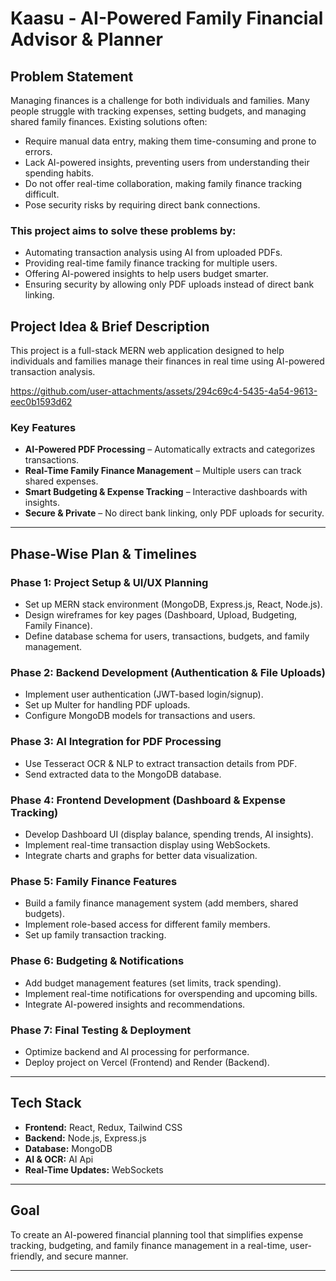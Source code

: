 # Kaasu - AI-Powered Family Financial Advisor & Planner

## Problem Statement  
Managing finances is a challenge for both individuals and families. Many people struggle with tracking expenses, setting budgets, and managing shared family finances. Existing solutions often:  

- Require manual data entry, making them time-consuming and prone to errors.  
- Lack AI-powered insights, preventing users from understanding their spending habits.  
- Do not offer real-time collaboration, making family finance tracking difficult.  
- Pose security risks by requiring direct bank connections.  

### This project aims to solve these problems by:  
- Automating transaction analysis using AI from uploaded PDFs.  
- Providing real-time family finance tracking for multiple users.  
- Offering AI-powered insights to help users budget smarter.  
- Ensuring security by allowing only PDF uploads instead of direct bank linking.  

## Project Idea & Brief Description  
This project is a full-stack MERN web application designed to help individuals and families manage their finances in real time using AI-powered transaction analysis.  


https://github.com/user-attachments/assets/294c69c4-5435-4a54-9613-eec0b1593d62


### Key Features  
- **AI-Powered PDF Processing** – Automatically extracts and categorizes transactions.  
- **Real-Time Family Finance Management** – Multiple users can track shared expenses.  
- **Smart Budgeting & Expense Tracking** – Interactive dashboards with insights.  
- **Secure & Private** – No direct bank linking, only PDF uploads for security.  

---

## Phase-Wise Plan & Timelines  

### Phase 1: Project Setup & UI/UX Planning  
- Set up MERN stack environment (MongoDB, Express.js, React, Node.js).  
- Design wireframes for key pages (Dashboard, Upload, Budgeting, Family Finance).  
- Define database schema for users, transactions, budgets, and family management.  

### Phase 2: Backend Development (Authentication & File Uploads)  
- Implement user authentication (JWT-based login/signup).  
- Set up Multer for handling PDF uploads.  
- Configure MongoDB models for transactions and users.  

### Phase 3: AI Integration for PDF Processing   
- Use Tesseract OCR & NLP to extract transaction details from PDF.  
- Send extracted data to the MongoDB database.  

### Phase 4: Frontend Development (Dashboard & Expense Tracking)  
- Develop Dashboard UI (display balance, spending trends, AI insights).  
- Implement real-time transaction display using WebSockets.  
- Integrate charts and graphs for better data visualization.  

### Phase 5: Family Finance Features  
- Build a family finance management system (add members, shared budgets).  
- Implement role-based access for different family members.  
- Set up family transaction tracking.  

### Phase 6: Budgeting & Notifications  
- Add budget management features (set limits, track spending).  
- Implement real-time notifications for overspending and upcoming bills.  
- Integrate AI-powered insights and recommendations.  

### Phase 7: Final Testing & Deployment  
- Optimize backend and AI processing for performance.  
- Deploy project on Vercel (Frontend) and Render (Backend).  

---

## Tech Stack  
- **Frontend:** React, Redux, Tailwind CSS  
- **Backend:** Node.js, Express.js  
- **Database:** MongoDB  
- **AI & OCR:** AI Api
- **Real-Time Updates:** WebSockets  

---

## Goal  
To create an AI-powered financial planning tool that simplifies expense tracking, budgeting, and family finance management in a real-time, user-friendly, and secure manner.  

---

